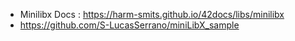 * Minilibx Docs : https://harm-smits.github.io/42docs/libs/minilibx
* https://github.com/S-LucasSerrano/miniLibX_sample